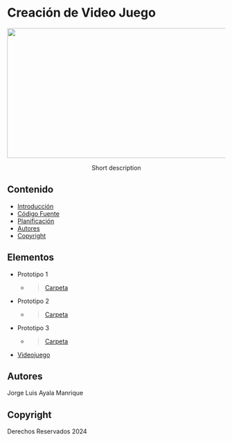 # Creación de Video Juego
<p align="center">
    <img src="https://user-images.githubusercontent.com/8560750/195950148-0c0df38e-5f96-45ae-87c3-6922738c612d.jpg" alt="Logo" width=1200 height=300>

  <p align="center">
    Short description
    <br>
  </p>
</p>


## Contenido

- [Introducción](#introducción)
- [Código Fuente](#código-fuente)
- [Planificación](#planificación)
- [Autores](#autores)
- [Copyright](#copyright)

## Elementos

* Prototipo 1
  * > [Carpeta](./Prototipo1/)
* Prototipo 2
  * > [Carpeta](./Prototipo2/)
* Prototipo 3
  * > [Carpeta](./Prototipo3/)
* [Videojuego](./Juego/)

## Autores
Jorge Luis Ayala Manrique

## Copyright
Derechos Reservados 2024
